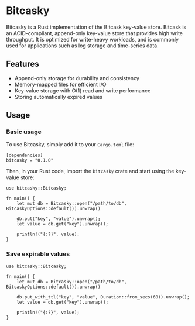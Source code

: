 # Bitcasky

Bitcasky is a Rust implementation of the Bitcask key-value store. Bitcask is an ACID-compliant, append-only key-value store that provides high write throughput. It is optimized for write-heavy workloads, and is commonly used for applications such as log storage and time-series data.

## Features

- Append-only storage for durability and consistency
- Memory-mapped files for efficient I/O
- Key-value storage with O(1) read and write performance
- Storing automatically expired values

## Usage

### Basic usage

To use Bitcasky, simply add it to your `Cargo.toml` file:

```
[dependencies]
bitcasky = "0.1.0"

```

Then, in your Rust code, import the `bitcasky` crate and start using the key-value store:

```
use bitcasky::Bitcasky;

fn main() {
    let mut db = Bitcasky::open("/path/to/db", BitcaskyOptions::default()).unwrap()

    db.put("key", "value").unwrap();
    let value = db.get("key").unwrap();

    println!("{:?}", value);
}
```

### Save expirable values

```
use bitcasky::Bitcasky;

fn main() {
    let mut db = Bitcasky::open("/path/to/db", BitcaskyOptions::default()).unwrap()

    db.put_with_ttl("key", "value", Duration::from_secs(60)).unwrap();
    let value = db.get("key").unwrap();

    println!("{:?}", value);
}
```

